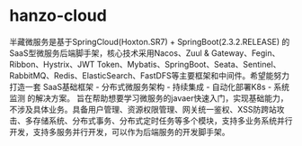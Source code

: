 # hanzo-cloud
半藏微服务是基于SpringCloud(Hoxton.SR7) + SpringBoot(2.3.2.RELEASE) 的 SaaS型微服务后端脚手架，核心技术采用Nacos、Zuul & Gateway、Fegin、Ribbon、Hystrix、JWT Token、Mybatis、SpringBoot、Seata、Sentinel、RabbitMQ、Redis、ElasticSearch、FastDFS等主要框架和中间件。希望能努力打造一套 SaaS基础框架 - 分布式微服务架构 - 持续集成 - 自动化部署K8s - 系统监测 的解决方案。 旨在帮助想要学习微服务的javaer快速入门，实现基础能力，不涉及具体业务。具备用户管理、资源权限管理、网关统一鉴权、XSS防跨站攻击、多存储系统、分布式事务、分布式定时任务等多个模块，支持多业务系统并行开发，支持多服务并行开发，可以作为后端服务的开发脚手架。
